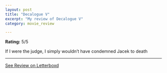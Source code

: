 ```yaml
---
layout: post
title: "Decalogue V"
excerpt: "My review of Decalogue V"
category: movie_review

---
```


**Rating:** 5/5

If I were the judge, I simply wouldn’t have condemned Jacek to death

<hr>

[See Review on Letterboxd](https://boxd.it/3rFDKr)
